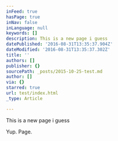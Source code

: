 ```yaml
---
inFeed: true
hasPage: true
inNav: false
inLanguage: null
keywords: []
description: This is a new page i guess
datePublished: '2016-08-31T13:35:37.904Z'
dateModified: '2016-08-31T13:35:37.302Z'
title: ''
authors: []
publisher: {}
sourcePath: _posts/2015-10-25-test.md
author: []
via: {}
starred: true
url: test/index.html
_type: Article

---
```

This is a new page i guess

Yup. Page.
